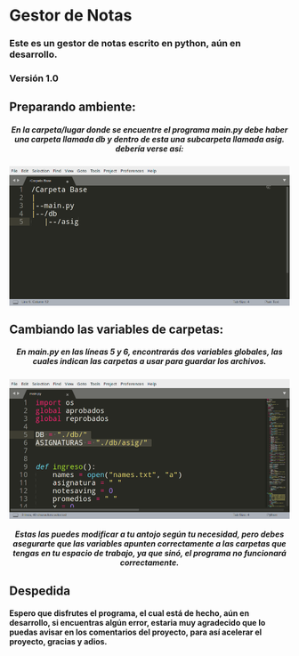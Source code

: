 <h1>Gestor de Notas</h1>
<h3>Este es un gestor de notas escrito en python, aún en desarrollo.</h3>
<h3>Versión 1.0</h3>
<h2>Preparando ambiente:</h2>

<h5 align="center">
En la carpeta/lugar donde se encuentre el programa main.py
debe haber una carpeta llamada db y dentro de esta
una subcarpeta llamada asig.
debería verse así:
</h5>

<img align="center" src="https://github.com/Technopy311/Gestor-de-Notas/blob/main/estructura_carpetas.png" alt="Estructura de carpetas." style="width=455px;height=226px">

<h2>Cambiando las variables de carpetas:</h2>

<h5 align="center">En main.py en las líneas 5 y 6, encontrarás
dos variables globales, las cuales indican 
las carpetas a usar para guardar los archivos.
</h5>

<img align="center" src="https://github.com/Technopy311/Gestor-de-Notas/blob/main/variables_globales.png" alt="Variables globales." style="width=455px;height=226px">

<h5 align="center">
Estas las puedes modificar a tu antojo según tu 
necesidad, pero debes <b>asegurarte que las variables
apunten correctamente a las carpetas</b> que tengas
en tu espacio de trabajo, ya que <b>sinó, el 
  programa no funcionará correctamente.</b>
</h5>

<h2>Despedida</h2>

<h4>
Espero que disfrutes el programa, 
el cual está de hecho, aún en desarrollo,
si encuentras algún error, estaria 
muy agradecido que lo puedas avisar
en los comentarios del proyecto, para así
acelerar el proyecto, gracias y adios.
</h4>
